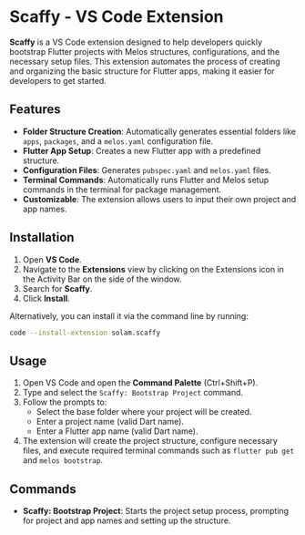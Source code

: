 # Scaffy - VS Code Extension

**Scaffy** is a VS Code extension designed to help developers quickly bootstrap Flutter projects with Melos structures, configurations, and the necessary setup files. This extension automates the process of creating and organizing the basic structure for Flutter apps, making it easier for developers to get started.

## Features

- **Folder Structure Creation**: Automatically generates essential folders like `apps`, `packages`, and a `melos.yaml` configuration file.
- **Flutter App Setup**: Creates a new Flutter app with a predefined structure.
- **Configuration Files**: Generates `pubspec.yaml` and `melos.yaml` files.
- **Terminal Commands**: Automatically runs Flutter and Melos setup commands in the terminal for package management.
- **Customizable**: The extension allows users to input their own project and app names.

## Installation

1. Open **VS Code**.
2. Navigate to the **Extensions** view by clicking on the Extensions icon in the Activity Bar on the side of the window.
3. Search for **Scaffy**.
4. Click **Install**.

Alternatively, you can install it via the command line by running:
```bash
code --install-extension solam.scaffy
```

## Usage

1. Open VS Code and open the **Command Palette** (Ctrl+Shift+P).
2. Type and select the `Scaffy: Bootstrap Project` command.
3. Follow the prompts to:
    - Select the base folder where your project will be created.
    - Enter a project name (valid Dart name).
    - Enter a Flutter app name (valid Dart name).
4. The extension will create the project structure, configure necessary files, and execute required terminal commands such as `flutter pub get` and `melos bootstrap`.

## Commands

- **Scaffy: Bootstrap Project**: Starts the project setup process, prompting for project and app names and setting up the structure.
